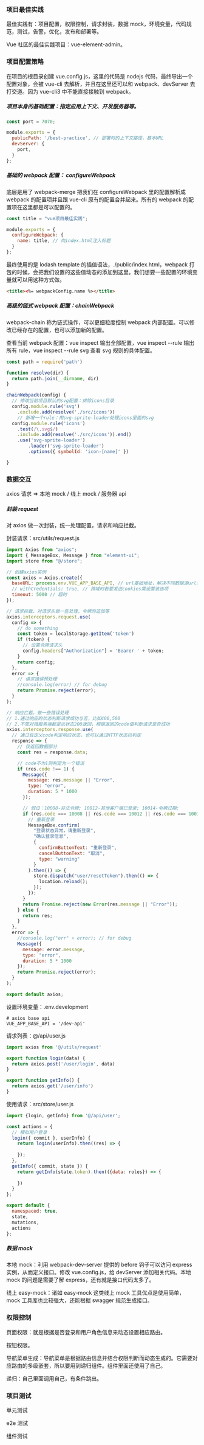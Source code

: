### 项目最佳实践

最佳实践有：项目配置，权限控制，请求封装，数据 mock，环境变量，代码规范，测试，告警，优化，发布和部署等。

Vue 社区的最佳实践项目：vue-element-admin。



### 项目配置策略

在项目的根目录创建 vue.config.js，这里的代码是 nodejs 代码，最终导出一个配置对象，会被 vue-cli 去解析，并且在这里还可以和 webpack、devServer 去打交道。因为 vue-cli3 中不能直接接触到 webpack。

##### 项目本身的基础配置：指定应用上下文、开发服务器等。

```js
const port = 7070;

module.exports = { 
  publicPath: '/best-practice', // 部署时的上下文路径，基本URL
  devServer: { 
    port,
  } 
};
```

##### 基础的 webpack 配置： configureWebpack

底层是用了 webpack-merge 把我们在 configureWebpack 里的配置解析成 webpack 的配置项并且跟 vue-cli 原有的配置合并起来。所有的 webpack 的配置项在这里都是可以配置的。

```js
const title = "vue项目最佳实践"; 

module.exports = { 
  configureWebpack: { 
    name: title, // 向index.html注入标题
  } 
};
```

最终使用的是 lodash template 的插值语法，./public/index.html，webpack 打包的时候，会把我们设置的这些值动态的添加到这里。我们想要一些配置的环境变量就可以用这种方式做。

```html
<title><%= webpackConfig.name %></title>
```

##### 高级的链式 webpack 配置：chainWebpack

webpack-chain 称为链式操作，可以更细粒度控制 webpack 内部配置。可以修改已经存在的配置，也可以添加新的配置。

查看当前 webpack 配置：vue inspect 输出全部配置，vue inspect --rule 输出所有 rule，vue inspect --rule svg 查看 svg 规则的具体配置。

```js
const path = require('path')

function resolve(dir) {
  return path.join(__dirname, dir)
}

chainWebpack(config) {
  // 修改当前项目默认的svg配置：排除icons目录
  config.module.rule('svg')
    .exclude.add(resolve('./src/icons'))
	// 新增一个rule：用svg-sprite-loader处理icons里面的svg
  config.module.rule('icons')
    .test(/\.svg$/)
    .include.add(resolve('./src/icons')).end()
    .use('svg-sprite-loader')
    	.loader('svg-sprite-loader')
    	.options({ symbolId: 'icon-[name]' })

}
```



### 数据交互

axios 请求 => 本地 mock / 线上 mock / 服务器 api

##### 封装 request

对 axios 做一次封装，统一处理配置，请求和响应拦截。

封装请求：src/utils/request.js

```js
import Axios from "axios";
import { MessageBox, Message } from "element-ui";
import store from "@/store";

// 创建axios实例
const axios = Axios.create({
  baseURL: process.env.VUE_APP_BASE_API, // url基础地址，解决不同数据源url变化问题。vue-cli3里提供了一个模式的东西，可以利用模式配置一批环境变量，它可以根据当前环境的动态的切换，解决我们请求时的url的变化的问题，在根目录下创建一个叫.env.development的文件，这个文件就是模式，默认有三种模式development,production,test 分别对应在package.json里面的dev,build,test这三个命令，可以在这个模式文件中定义环境变量。也可以在打包命令中使用--mode xxx结合.env.xxx模式文件，就可以使用该文件中的配置了，它就是一个环境变量的参数。
  // withCredentials: true, // 跨域时若要发送cookies需设置该选项
  timeout: 5000 // 超时
});

// 请求拦截，对请求头做一些处理，令牌的追加等
axios.interceptors.request.use(
  config => {
    // do something
    const token = localStorage.getItem('token')
    if (token) {
      // 设置令牌请求头
      config.headers["Authorization"] = 'Bearer ' + token;
    }
    return config;
  },
  error => {
    // 请求错误预处理
    //console.log(error) // for debug
    return Promise.reject(error);
  }
);

// 响应拦截，做一些错误处理
// 1.通过响应的状态判断请求成功与否，比如400,500
// 2.不管对错服务端都是以状态200返回，根据返回的code值判断请求是否成功
axios.interceptors.response.use(
  // 通过自定义code判定响应状态，也可以通过HTTP状态码判定
  response => {
    // 仅返回数据部分
    const res = response.data;

    // code不为1则判定为一个错误
    if (res.code !== 1) {
      Message({
        message: res.message || "Error",
        type: "error",
        duration: 5 * 1000
      });

      // 假设：10008-非法令牌; 10012-其他客户端已登录; 10014-令牌过期;
      if (res.code === 10008 || res.code === 10012 || res.code === 10014) {
        // 重新登录
        MessageBox.confirm(
          "登录状态异常，请重新登录",
          "确认登录信息",
          {
            confirmButtonText: "重新登录",
            cancelButtonText: "取消",
            type: "warning"
          }
        ).then(() => {
          store.dispatch("user/resetToken").then(() => {
            location.reload();
          });
        });
      }
      return Promise.reject(new Error(res.message || "Error"));
    } else {
      return res;
    }
  },
  error => {
    //console.log("err" + error); // for debug
    Message({
      message: error.message,
      type: "error",
      duration: 5 * 1000
    });
    return Promise.reject(error);
  }
);

export default axios;
```

设置环境变量：.env.development

```
# axios base api
VUE_APP_BASE_API = '/dev-api'
```

请求列表：@/api/user.js

```js
import axios from '@/utils/request'

export function login(data) {
  return axios.post('/user/login', data)
}

export function getInfo() {
  return axios.get('/user/info')
}
```

使用请求：src/store/user.js

```js
import {login, getInfo} from '@/api/user';

const actions = {
  // 模拟用户登录
  login({ commit }, userInfo) {
    return login(userInfo).then((res) => {
      
    });
  },
  getInfo({ commit, state }) {
    return getInfo(state.token).then(({data: roles}) => {
      
    })
  }
};

export default {
  namespaced: true,
  state,
  mutations,
  actions
};
```

##### 数据 mock

本地 mock：利用 webpack-dev-server 提供的 before 钩子可以访问 express 实例，从而定义接口。修改 vue.config.js，给 devServer 添加相关代码。本地 mock 的问题是需要了解 express，还有就是接口代码太多了。

线上 easy-mock：诸如 easy-mock 这类线上 mock 工具优点是使用简单，mock 工具库也比较强大，还能根据 swagger 规范生成接口。



### 权限控制

页面权限：就是根据是否登录和用户角色信息来动态设置相应路由。

按钮权限。

导航菜单生成：导航菜单是根据路由信息并结合权限判断而动态生成的。它需要对应路由的多级嵌套，所以要用到递归组件。组件里面还使用了自己。

递归：自己里面调用自己，有条件跳出。



### 项目测试

单元测试

e2e 测试

组件测试
